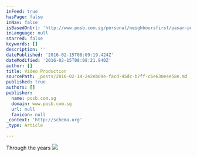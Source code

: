 ```yaml
---
inFeed: true
hasPage: false
inNav: false
isBasedOnUrl: 'http://www.posb.com.sg/personal/neighboursfirst/pasar-people.html'
inLanguage: null
starred: false
keywords: []
description: ''
datePublished: '2016-02-15T08:09:19.424Z'
dateModified: '2016-02-15T08:08:21.940Z'
author: []
title: Video Production
sourcePath: _posts/2016-02-14-2e2eb09e-facd-45dc-b7ff-c6e630e4e58e.md
published: true
authors: []
publisher:
  name: posb.com.sg
  domain: www.posb.com.sg
  url: null
  favicon: null
_context: 'http://schema.org'
_type: Article

---
```

Through the years
![](http://www.posb.com.sg/personal/neighboursfirst/images/Article_Header_Pasar_People.jpg)